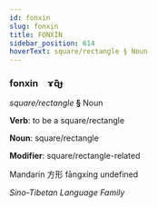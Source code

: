 ```yaml
---
id: fonxin
slug: fonxin
title: FONXİN
sidebar_position: 614
hoverText: square/rectangle § Noun
---
```


### fonxin&emsp;<span kind="abugida">ɤ̃ɋ̃ɟ</span>

*square/rectangle* **§** Noun

**Verb**: to be a square/rectangle

**Noun**: square/rectangle

**Modifier**: square/rectangle-related

Mandarin 方形 fāngxíng undefined

*Sino-Tibetan Language Family*